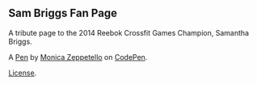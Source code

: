Sam Briggs Fan Page
-------------------
A tribute page to the 2014 Reebok Crossfit Games Champion, Samantha Briggs.

A [Pen](https://codepen.io/momozeppy/pen/QKqrgR) by [Monica Zeppetello](http://codepen.io/momozeppy) on [CodePen](http://codepen.io/).

[License](https://codepen.io/momozeppy/pen/QKqrgR/license).